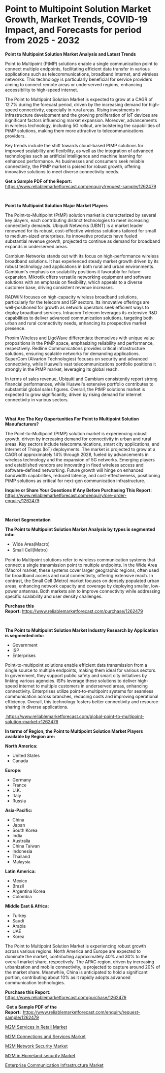 <p><h1>Point to Multipoint Solution Market Growth, Market Trends, COVID-19 Impact, and Forecasts for period from 2025 - 2032</h1></p><p><strong>Point to Multipoint Solution Market Analysis and Latest Trends</strong></p>
<p><p>Point to Multipoint (PtMP) solutions enable a single communication point to connect multiple endpoints, facilitating efficient data transfer in various applications such as telecommunications, broadband internet, and wireless networks. This technology is particularly beneficial for service providers aiming to connect remote areas or underserved regions, enhancing accessibility to high-speed internet.</p><p>The Point to Multipoint Solution Market is expected to grow at a CAGR of 12.7% during the forecast period, driven by the increasing demand for high-speed connectivity, especially in rural areas. Rising investments in infrastructure development and the growing proliferation of IoT devices are significant factors influencing market expansion. Moreover, advancements in wireless technology, including 5G rollout, are bolstering the capabilities of PtMP solutions, making them more attractive to telecommunications providers.</p><p>Key trends include the shift towards cloud-based PtMP solutions for improved scalability and flexibility, as well as the integration of advanced technologies such as artificial intelligence and machine learning for enhanced performance. As businesses and consumers seek reliable connectivity, the PtMP market is poised for robust growth, offering innovative solutions to meet diverse connectivity needs.</p></p>
<p><strong>Get a Sample PDF of the Report:&nbsp;</strong> <a href="https://www.reliablemarketforecast.com/enquiry/request-sample/1262479?utm_campaign=1888&utm_medium=2&utm_source=Github&utm_content=ia&utm_term=08042025&utm_id=point-to-multipoint-solution">https://www.reliablemarketforecast.com/enquiry/request-sample/1262479</a></p>
<p>&nbsp;</p>
<p><strong>Point to Multipoint Solution Major Market Players</strong></p>
<p><p>The Point-to-Multipoint (PtMP) solution market is characterized by several key players, each contributing distinct technologies to meet increasing connectivity demands. Ubiquiti Networks (UBNT) is a market leader renowned for its robust, cost-effective wireless solutions tailored for small to medium-sized enterprises. Its innovative products have fueled substantial revenue growth, projected to continue as demand for broadband expands in underserved areas. </p><p>Cambium Networks stands out with its focus on high-performance wireless broadband solutions. It has experienced steady market growth driven by its robust technology and applications in both rural and urban environments. Cambium's emphasis on scalability positions it favorably for future expansion. Mikrotik offers versatile networking equipment and software solutions with an emphasis on flexibility, which appeals to a diverse customer base, driving consistent revenue increases.</p><p>RADWIN focuses on high-capacity wireless broadband solutions, particularly for the telecom and ISP sectors. Its innovative offerings are well-positioned for growth as network operators seek efficient ways to deploy broadband services. Intracom Telecom leverages its extensive R&D capabilities to deliver advanced communication solutions, targeting both urban and rural connectivity needs, enhancing its prospective market presence.</p><p>Proxim Wireless and LigoWave differentiate themselves with unique value propositions in the PtMP space, emphasizing reliability and performance, respectively. Redline Communications provides critical infrastructure solutions, ensuring scalable networks for demanding applications. SuperCom (Alvarion Technologies) focuses on security and advanced connectivity, while Huawei’s vast telecommunications portfolio positions it strongly in the PtMP market, leveraging its global reach.</p><p>In terms of sales revenue, Ubiquiti and Cambium consistently report strong financial performances, while Huawei's extensive portfolio contributes to substantial global sales figures. Overall, the PtMP solutions market is expected to grow significantly, driven by rising demand for internet connectivity in various sectors.</p></p>
<p>&nbsp;</p>
<p><strong>What Are The Key Opportunities For Point to Multipoint Solution Manufacturers?</strong></p>
<p><p>The Point-to-Multipoint (PtMP) solution market is experiencing robust growth, driven by increasing demand for connectivity in urban and rural areas. Key sectors include telecommunications, smart city applications, and Internet of Things (IoT) deployments. The market is projected to grow at a CAGR of approximately 14% through 2028, fueled by advancements in wireless technology and the expansion of 5G networks. Emerging players and established vendors are innovating in fixed wireless access and software-defined networking. Future growth will hinge on enhanced bandwidth capabilities, reduced latency, and cost-effectiveness, positioning PtMP solutions as critical for next-gen communication infrastructure.</p></p>
<p><strong>Inquire or Share Your Questions If Any Before Purchasing This Report:</strong> <a href="https://www.reliablemarketforecast.com/enquiry/pre-order-enquiry/1262479?utm_campaign=1888&utm_medium=2&utm_source=Github&utm_content=ia&utm_term=08042025&utm_id=point-to-multipoint-solution">https://www.reliablemarketforecast.com/enquiry/pre-order-enquiry/1262479</a></p>
<p>&nbsp;</p>
<p><strong>Market Segmentation</strong></p>
<p><strong>The Point to Multipoint Solution Market Analysis by types is segmented into:</strong></p>
<p><ul><li>Wide Area(Macro)</li><li>Small Cell(Metro）</li></ul></p>
<p><p>Point to Multipoint solutions refer to wireless communication systems that connect a single transmission point to multiple endpoints. In the Wide Area (Macro) market, these systems cover larger geographic regions, often used for broadband access and rural connectivity, offering extensive reach. In contrast, the Small Cell (Metro) market focuses on densely populated urban areas, enhancing network capacity and coverage by deploying smaller, low-power antennas. Both markets aim to improve connectivity while addressing specific scalability and user density challenges.</p></p>
<p><strong>Purchase this Report:&nbsp;</strong><a href="https://www.reliablemarketforecast.com/purchase/1262479?utm_campaign=1888&utm_medium=2&utm_source=Github&utm_content=ia&utm_term=08042025&utm_id=point-to-multipoint-solution">https://www.reliablemarketforecast.com/purchase/1262479</a></p>
<p>&nbsp;</p>
<p><strong>The Point to Multipoint Solution Market Industry Research by Application is segmented into:</strong></p>
<p><ul><li>Government</li><li>ISP</li><li>Enterprises</li></ul></p>
<p><p>Point-to-multipoint solutions enable efficient data transmission from a single source to multiple endpoints, making them ideal for various sectors. In government, they support public safety and smart city initiatives by linking various agencies. ISPs leverage these solutions to deliver high-speed internet to multiple customers in underserved areas, enhancing connectivity. Enterprises utilize point-to-multipoint systems for seamless communication across branches, reducing costs and improving operational efficiency. Overall, this technology fosters better connectivity and resource-sharing in diverse applications.</p></p>
<p><a href="https://www.reliablemarketforecast.com/global-point-to-multipoint-solution-market-r1262479?utm_campaign=1888&utm_medium=2&utm_source=Github&utm_content=ia&utm_term=08042025&utm_id=point-to-multipoint-solution">&nbsp;https://www.reliablemarketforecast.com/global-point-to-multipoint-solution-market-r1262479</a></p>
<p><strong>In terms of Region, the Point to Multipoint Solution Market Players available by Region are:</strong></p>
<p>
    <p> <strong> North America: </strong>
        <ul>
            <li>United States</li>
            <li>Canada</li>
        </ul>
        </p> 
    <p> <strong> Europe: </strong>
        <ul>
            <li>Germany</li>
            <li>France</li>
            <li>U.K.</li>
            <li>Italy</li>
            <li>Russia</li>
        </ul>
        </p> 
    <p> <strong> Asia-Pacific: </strong>
        <ul>
            <li>China</li>
            <li>Japan</li>
            <li>South Korea</li>
            <li>India</li>
            <li>Australia</li>
            <li>China Taiwan</li>
            <li>Indonesia</li>
            <li>Thailand</li>
            <li>Malaysia</li>
        </ul>
        </p> 
    <p> <strong> Latin America: </strong>
        <ul>
            <li>Mexico</li>
            <li>Brazil</li>
            <li>Argentina Korea</li>
            <li>Colombia</li>
        </ul>
        </p> 
    <p> <strong> Middle East & Africa: </strong>
        <ul>
            <li>Turkey</li>
            <li>Saudi</li>
            <li>Arabia</li>
            <li>UAE</li>
            <li>Korea</li>
        </ul>
    </p>
    </p>
<p><p>The Point to Multipoint Solution Market is experiencing robust growth across various regions. North America and Europe are expected to dominate the market, contributing approximately 40% and 30% to the overall market share, respectively. The APAC region, driven by increasing urbanization and mobile connectivity, is projected to capture around 20% of the market share. Meanwhile, China is anticipated to hold a significant portion, contributing about 10% as it rapidly adopts advanced communication technologies.</p></p>
<p><strong>Purchase this Report: </strong><a href="https://www.reliablemarketforecast.com/purchase/1262479?utm_campaign=1888&utm_medium=2&utm_source=Github&utm_content=ia&utm_term=08042025&utm_id=point-to-multipoint-solution">https://www.reliablemarketforecast.com/purchase/1262479</a></p>
<p>&nbsp;<strong>Get a Sample PDF of the Report:&nbsp;&nbsp;</strong><a href="https://www.reliablemarketforecast.com/enquiry/request-sample/1262479?utm_campaign=1888&utm_medium=2&utm_source=Github&utm_content=ia&utm_term=08042025&utm_id=point-to-multipoint-solution">https://www.reliablemarketforecast.com/enquiry/request-sample/1262479</a></p>
<p><strong></strong></p>
<p><p><a href="https://github.com/mronmizoe/Market-Research-Report-List-1/blob/main/m2m-services-in-retail-market.md?utm_campaign=1888&utm_medium=2&utm_source=Github&utm_content=ia&utm_term=08042025&utm_id=point-to-multipoint-solution">M2M Services in Retail Market</a></p><p><a href="https://github.com/heinslakey2x/Market-Research-Report-List-1/blob/main/m2m-connections-and-services-market.md?utm_campaign=1888&utm_medium=2&utm_source=Github&utm_content=ia&utm_term=08042025&utm_id=point-to-multipoint-solution">M2M Connections and Services Market</a></p><p><a href="https://github.com/gitfwelday/Market-Research-Report-List-1/blob/main/m2m-network-security-market.md?utm_campaign=1888&utm_medium=2&utm_source=Github&utm_content=ia&utm_term=08042025&utm_id=point-to-multipoint-solution">M2M Network Security Market</a></p><p><a href="https://github.com/makzzochil/Market-Research-Report-List-1/blob/main/m2m-in-homeland-security-market.md?utm_campaign=1888&utm_medium=2&utm_source=Github&utm_content=ia&utm_term=08042025&utm_id=point-to-multipoint-solution">M2M in Homeland security Market</a></p><p><a href="https://github.com/buseknoden2b/Market-Research-Report-List-1/blob/main/enterprise-communication-infrastructure-market.md?utm_campaign=1888&utm_medium=2&utm_source=Github&utm_content=ia&utm_term=08042025&utm_id=point-to-multipoint-solution">Enterprise Communication Infrastructure Market</a></p></p>